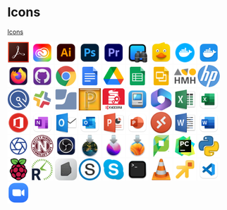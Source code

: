 # Icons

[Icons](https://github.com/amoscaritola-work/icons)

<img src="png/adobe-acrobat.png" alt="adobe-acrobat" width="50"> <img src="png/adobe-cc.png" alt="adobe-cc" width="50"> <img src="png/adobe-illustrator.png" alt="adobe-illustrator" width="50"> <img src="png/adobe-photoshop.png" alt="adobe-photoshop" width="50"> <img src="png/adobe-premiere.png" alt="adobe-premiere" width="50"> <img src="png/apple-remote-desktop.png" alt="apple-remote-desktop" width="50"> <img src="png/cyber-duck.png" alt="cyber-duck" width="50"> <img src="png/docker.png" alt="docker" width="50"> <img src="png/docker2.png" alt="docker2" width="50"> <img src="png/firefox.png" alt="firefox" width="50"> <img src="png/github.png" alt="github" width="50"> <img src="png/google-chrome.png" alt="google-chrome" width="50"> <img src="png/google-docs.png" alt="google-docs" width="50"> <img src="png/google-drive.png" alt="google-drive" width="50"> <img src="png/google-sheets.png" alt="google-sheets" width="50"> <img src="png/google-slides.png" alt="google-slides" width="50"> <img src="png/hmh.png" alt="hmh" width="50"> <img src="png/hp.png" alt="hp" width="50"> <img src="png/incident-iq.png" alt="incident-iq" width="50"> <img src="png/jamf-pro.png" alt="jamf-pro" width="50"> <img src="png/jamf.png" alt="jamf" width="50"> <img src="png/kuta-pre-algebra.png" alt="kuta-pre-algebra" width="50"> <img src="png/kyocera.png" alt="kyocera" width="50"> <img src="png/mac-tracker.png" alt="mac-tracker" width="50"> <img src="png/microsoft-365.png" alt="microsoft-365" width="50"> <img src="png/microsoft-excel.png" alt="microsoft-excel" width="50"> <img src="png/microsoft-excel2.png" alt="microsoft-excel2" width="50"> <img src="png/microsoft-office.png" alt="microsoft-office" width="50"> <img src="png/microsoft-onenote.png" alt="microsoft-onenote" width="50"> <img src="png/microsoft-outlook.png" alt="microsoft-outlook" width="50"> <img src="png/microsoft-outlook2.png" alt="microsoft-outlook2" width="50"> <img src="png/microsoft-powerpoint.png" alt="microsoft-powerpoint" width="50"> <img src="png/microsoft-powerpoint2.png" alt="microsoft-powerpoint2" width="50"> <img src="png/microsoft-remote-desktop.png" alt="microsoft-remote-desktop" width="50"> <img src="png/microsoft-word.png" alt="microsoft-word" width="50"> <img src="png/microsoft-word2.png" alt="microsoft-word2" width="50"> <img src="png/mobotix.png" alt="mobotix" width="50"> <img src="png/nps-tech.png" alt="nps-tech" width="50"> <img src="png/obs.png" alt="obs" width="50"> <img src="png/os11-bigSur.png" alt="os11-bigSur" width="50"> <img src="png/os12-monterey.png" alt="os12-monterey" width="50"> <img src="png/os13-ventura.png" alt="os13-ventura" width="50"> <img src="png/papercut.png" alt="papercut" width="50"> <img src="png/pycharm.png" alt="pycharm" width="50"> <img src="png/python.png" alt="python" width="50"> <img src="png/raspberry-pi.png" alt="raspberry-pi" width="50"> <img src="png/realtime.png" alt="realtime" width="50"> <img src="png/rosetta2.png" alt="rosetta2" width="50"> <img src="png/schoology.png" alt="schoology" width="50"> <img src="png/skype.png" alt="skype" width="50"> <img src="png/terminal.png" alt="terminal" width="50"> <img src="png/vlc.png" alt="vlc" width="50"> <img src="png/vmware-remote.png" alt="vmware-remote" width="50"> <img src="png/vs-code.png" alt="vs-code" width="50"> <img src="png/zoom.png" alt="zoom" width="50">
